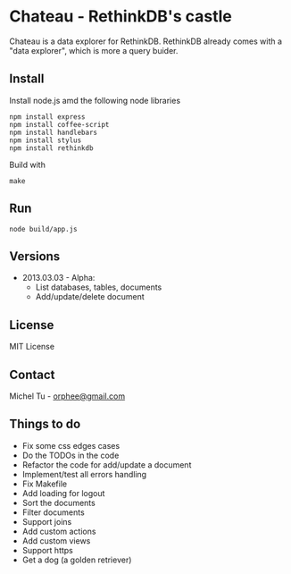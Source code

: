 Chateau - RethinkDB's castle
====

Chateau is a data explorer for RethinkDB. RethinkDB already comes with a "data explorer", which is more a query buider.


Install
----
Install node.js amd the following node libraries
```
npm install express
npm install coffee-script
npm install handlebars
npm install stylus
npm install rethinkdb
```
Build with
```
make
```


Run
----
```
node build/app.js
```


Versions
----
- 2013.03.03 - Alpha:  
    * List databases, tables, documents
    * Add/update/delete document  


License
----
MIT License

Contact
----
Michel Tu - orphee@gmail.com


Things to do
----
- Fix some css edges cases
- Do the TODOs in the code
- Refactor the code for add/update a document
- Implement/test all errors handling
- Fix Makefile
- Add loading for logout
- Sort the documents
- Filter documents
- Support joins
- Add custom actions
- Add custom views
- Support https
- Get a dog (a golden retriever)
